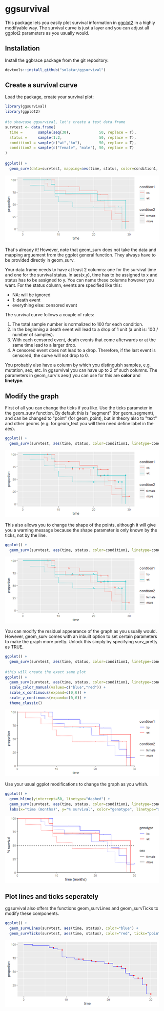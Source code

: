 # ggsurvival

This package lets you easily plot survival information in [ggplot2](https://ggplot2.tidyverse.org/) in a highly modifyable way. The survival curve is just a layer and you can adjust all ggplot2 parameters as you usually would.

## Installation
Install the ggbrace package from the git repository:
``` r
devtools::install_github("solatar/ggsurvival")
```

## Create a survival curve
Load the package, create your survival plot:
``` r
library(ggsurvival)
library(ggplot2)

#to showcase ggsurvival, let's create a test data.frame
survtest <- data.frame(
  time =       sample(seq(30),             50, replace = T),
  status =     sample(1:2,                 50, replace = T),
  condition1 = sample(c("wt","ko"),        50, replace = T),
  condition2 = sample(c("female", "male"), 50, replace = T)
)

ggplot() +
  geom_surv(data=survtest, mapping=aes(time, status, color=condition1, linetype=condition2))
```

<img src="readme_files/surv1.png"/>

That's already it! However, note that geom_surv does not take the data and mapping arguement from the ggplot general function. They always have to be provided directly in geom_surv.

Your data.frame needs to have at least 2 columns: one for the survival time and one for the survival status. In aes(x,y), time has to be assigned to x and status has to be assigned to y. You can name these columns however you want. For the status column, events are specified like this:
- NA: will be ignored
- 1: death event
- everything else: censored event

The survival curve follows a couple of rules:
1) The total sample number is normalized to 100 for each condition.
2) In the beginning a death event will lead to a drop of 1 unit (a unit is: 100 / number of samples).
3) With each censored event, death events that come afterwards or at the same time lead to a larger drop.
4) A censored event does not lead to a drop. Therefore, if the last event is censored, the curve will not drop to 0.

You probably also have a column by which you distinguish samples, e.g. mutation, sex, etc. In ggsurvival you can have up to 2 of such columns. The parameters in geom_surv's aes() you can use for this are <b>color</b> and <b>linetype</b>.

## Modify the graph

First of all you can change the ticks if you like. Use the ticks parameter in the geom_surv function. By default this is "segment" (for geom_segment), and can be changed to "point" (for geom_point), but in theory also to "text" and other geoms (e.g. for geom_text you will then need define label in the aes).

``` r
ggplot() + 
  geom_surv(survtest, aes(time, status, color=condition1, linetype=condition2), ticks = "point")
```
<img src="readme_files/surv2.png"/>

This also allows you to change the shape of the points, although it will give you a warning message because the shape parameter is only known by the ticks, not by the line.

``` r
ggplot() + 
  geom_surv(survtest, aes(time, status, color=condition1, linetype=condition2), ticks = "point", shape=2)
```
<img src="readme_files/surv3.png"/>

You can modify the residual appearance of the graph as you usually would. However, geom_surv comes with an inbuilt option to set certain parameters to make the graph more pretty. Unlock this simply by specifying surv_pretty as TRUE.

``` r
ggplot() +
  geom_surv(survtest, aes(time, status, color=condition1, linetype=condition2), surv_pretty=T)

#this will create the exact same plot
ggplot() +
  geom_surv(survtest, aes(time, status, color=condition1, linetype=condition2)) +
  scale_color_manual(values=c("blue","red")) +
  scale_x_continuous(expand=c(0,0)) +
  scale_y_continuous(expand=c(0,0)) +
  theme_classic()
```

<img src="readme_files/surv4.png"/>

Use your usual ggplot modifications to change the graph as you whish.

``` r
ggplot() +
  geom_hline(yintercept=50, linetype="dashed") +
  geom_surv(survtest, aes(time, status, color=condition1, linetype=condition2), surv_pretty=T) +
  labs(x="time (months)", y="% survival", color="genotype", linetype="sex")
```

<img src="readme_files/surv5.png"/>

## Plot lines and ticks seperately

ggsurvival also offers the functions geom_survLines and geom_survTicks to modify these components.

``` r
ggplot() +
  geom_survLines(survtest, aes(time, status), color="blue") +
  geom_survTicks(survtest, aes(time, status), color="red", ticks="point")
```

<img src="readme_files/surv6.png"/>
